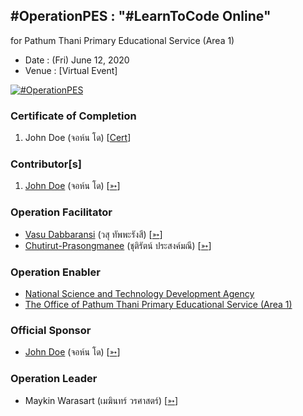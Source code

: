 ## #OperationPES : "#LearnToCode Online" 
for Pathum Thani Primary Educational Service (Area 1)

+ Date : (Fri) June 12, 2020
+ Venue : [Virtual Event]

[![](/OperationPES/AfterTheMatch.jpg "#OperationPES")](#)

### Certificate of Completion

1. John Doe (จอห์น โด) [[Cert](OperationPES/attendance/VXOpPES-20200612-John-Doe.pdf)]

### Contributor[s]

1. [John Doe](/OperationPES/VXOpPES-20200612-John-Doe.pdf) (จอห์น โด) [[➳](#)]

### Operation Facilitator
+ [Vasu Dabbaransi](/OperationPES/VXOpPES-20200612-Vasu-Dabbaransi.pdf) (วสุ ทัพพะรังสี) [[➳](https://web.facebook.com/news.daisy)]
+ [Chutirut-Prasongmanee](/OperationPES/VXOpPES-20200612-Chutirut-Prasongmanee.pdf) (ชุติรัตน์ ประสงค์มณี) [[➳](https://www.facebook.com/chutirut.prasongmanee.7)]

### Operation Enabler
+ [National Science and Technology Development Agency](http://nstda.or.th)
+ [The Office of Pathum Thani Primary Educational Service (Area 1)](http://www.pathum1.go.th)

### Official Sponsor
+ [John Doe](/OperationPES/VXOpPES-20200612-John-Doe.pdf) (จอห์น โด) [[➳](https://www.facebook.com/chutirut.prasongmanee.7)]

### Operation Leader
+ Maykin Warasart (เมฆินทร์ วรศาสตร์) [[➳](http://mk.in.th)]
